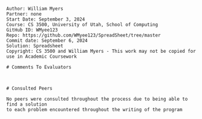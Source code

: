 ﻿~~~
Author: William Myers
Partner: none
Start Date: September 3, 2024
Course: CS 3500, University of Utah, School of Computing
GitHub ID: WMyee123
Repo: https://github.com/WMyee123/SpreadSheet/tree/master
Commit date: September 6, 2024
Solution: Spreadsheet
Copyright: CS 3500 and William Myers - This work may not be copied for use in Academic Coursework

# Comments To Evaluators



# Consulted Peers

No peers were consulted throughout the process due to being able to find a solution 
to each problem encountered throughout the writing of the program

~~~